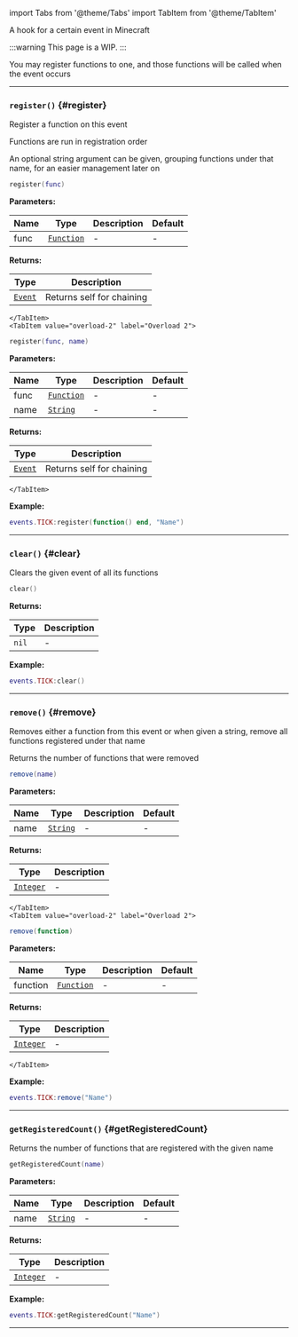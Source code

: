 import Tabs from '@theme/Tabs'
import TabItem from '@theme/TabItem'

A hook for a certain event in Minecraft

:::warning
This page is a WIP.
:::

You may register functions to one, and those functions will be called when the event occurs

---

### <code>register()</code> \{#register}

Register a function on this event

Functions are run in registration order

An optional string argument can be given, grouping functions under that name, for an easier management later on

<Tabs>
    <TabItem value="overload-1" label="Overload 1">

```lua
register(func)
```

**Parameters:**

| Name | Type                                                | Description | Default |
| ---- | --------------------------------------------------- | ----------- | ------- |
| func | <code>[Function](/tutorials/types/Functions)</code> | -           | -       |

**Returns:**

| Type                                        | Description               |
| ------------------------------------------- | ------------------------- |
| <code>[Event](/globals/Events/Event)</code> | Returns self for chaining |

    </TabItem>
    <TabItem value="overload-2" label="Overload 2">

```lua
register(func, name)
```

**Parameters:**

| Name | Type                                                | Description | Default |
| ---- | --------------------------------------------------- | ----------- | ------- |
| func | <code>[Function](/tutorials/types/Functions)</code> | -           | -       |
| name | <code>[String](/tutorials/types/Strings)</code>     | -           | -       |

**Returns:**

| Type                                        | Description               |
| ------------------------------------------- | ------------------------- |
| <code>[Event](/globals/Events/Event)</code> | Returns self for chaining |

    </TabItem>

</Tabs>

**Example:**

```lua
events.TICK:register(function() end, "Name")
```

---

### <code>clear()</code> \{#clear}

Clears the given event of all its functions

```lua
clear()
```

**Returns:**

| Type             | Description |
| ---------------- | ----------- |
| <code>nil</code> | -           |

**Example:**

```lua
events.TICK:clear()
```

---

### <code>remove()</code> \{#remove}

Removes either a function from this event or when given a string, remove all functions registered under that name

Returns the number of functions that were removed

<Tabs>
    <TabItem value="overload-1" label="Overload 1">

```lua
remove(name)
```

**Parameters:**

| Name | Type                                            | Description | Default |
| ---- | ----------------------------------------------- | ----------- | ------- |
| name | <code>[String](/tutorials/types/Strings)</code> | -           | -       |

**Returns:**

| Type                                             | Description |
| ------------------------------------------------ | ----------- |
| <code>[Integer](/tutorials/types/Numbers)</code> | -           |

    </TabItem>
    <TabItem value="overload-2" label="Overload 2">

```lua
remove(function)
```

**Parameters:**

| Name     | Type                                                | Description | Default |
| -------- | --------------------------------------------------- | ----------- | ------- |
| function | <code>[Function](/tutorials/types/Functions)</code> | -           | -       |

**Returns:**

| Type                                             | Description |
| ------------------------------------------------ | ----------- |
| <code>[Integer](/tutorials/types/Numbers)</code> | -           |

    </TabItem>

</Tabs>

**Example:**

```lua
events.TICK:remove("Name")
```

---

### <code>getRegisteredCount()</code> \{#getRegisteredCount}

Returns the number of functions that are registered with the given name

```lua
getRegisteredCount(name)
```

**Parameters:**

| Name | Type                                            | Description | Default |
| ---- | ----------------------------------------------- | ----------- | ------- |
| name | <code>[String](/tutorials/types/Strings)</code> | -           | -       |

**Returns:**

| Type                                             | Description |
| ------------------------------------------------ | ----------- |
| <code>[Integer](/tutorials/types/Numbers)</code> | -           |

**Example:**

```lua
events.TICK:getRegisteredCount("Name")
```

---
